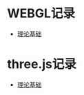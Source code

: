 # WEBGL记录  

- [理论基础](https://webglfundamentals.org/webgl/lessons/zh_cn/)

# three.js记录  
- [理论基础](https://threejs.org/docs/index.html#manual/introduction/Creating-a-scene)